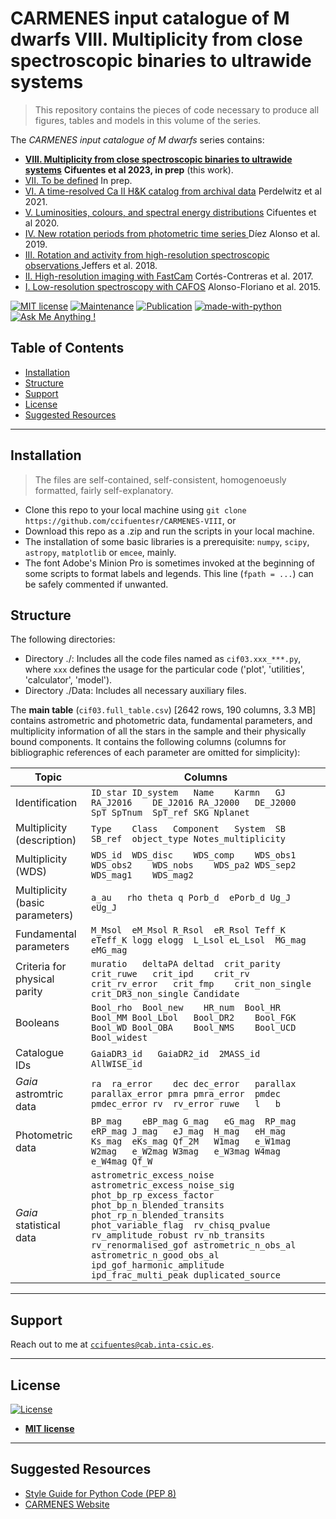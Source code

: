 # CARMENES input catalogue of M dwarfs VIII. Multiplicity from close spectroscopic binaries to ultrawide systems
  
> This repository contains the pieces of code necessary to produce all figures, tables and models in this volume of the series.

The *CARMENES input catalogue of M dwarfs* series contains:

- <a href="#" target="_blank">**VIII. Multiplicity from close spectroscopic binaries to ultrawide systems**</a>  **Cifuentes et al 2023, in prep** (this work).
- <a href="#" target="_blank">VII. To be defined</a>  In prep.
- <a href="https://ui.adsabs.harvard.edu/abs/2021A%26A...652A.116P/abstract" target="_blank">VI. A time-resolved Ca II H&K catalog from archival data</a>  Perdelwitz et al 2021.
- <a href="https://ui.adsabs.harvard.edu/abs/2020A%26A...642A.115C/abstract" target="_blank">V. Luminosities, colours, and spectral energy distributions</a>  Cifuentes et al 2020.
- <a href="https://ui.adsabs.harvard.edu/abs/2019A%26A...621A.126D/abstract" target="_blank">IV. New rotation periods from photometric time series </a> Díez Alonso et al. 2019.
- <a href="https://ui.adsabs.harvard.edu/abs/2018A%26A...614A..76J/abstract" target="_blank">III. Rotation and activity from high-resolution spectroscopic observations </a> Jeffers et al. 2018.
- <a href="https://ui.adsabs.harvard.edu/abs/2017A%26A...597A..47C/abstract" target="_blank">II. High-resolution imaging with FastCam</a> Cortés-Contreras et al. 2017.
- <a href="https://ui.adsabs.harvard.edu/abs/2015A%26A...577A.128A/abstract" target="_blank">I. Low-resolution spectroscopy with CAFOS</a> Alonso-Floriano et al. 2015.

[![MIT license](https://img.shields.io/badge/License-MIT-blue.svg)](https://lbesson.mit-license.org/)
[![Maintenance](https://img.shields.io/badge/Maintained%3F-yes-green.svg)](https://GitHub.com/Naereen/StrapDown.js/graphs/commit-activity)
[![Publication](https://img.shields.io/badge/Published%3F-soon-orange.svg)](https://www.aanda.org/articles/aa/abs/2020/10/aa38295-20/aa38295-20.html)
[![made-with-python](https://img.shields.io/badge/Made%20with-Python-1f425f.svg)](https://www.python.org/)
[![Ask Me Anything !](https://img.shields.io/badge/Ask%20me-anything-1abc9c.svg)](https://GitHub.com/ccifuentesr)

## Table of Contents

- [Installation](#installation)
- [Structure](#structure)
- [Support](#support)
- [License](#license)
- [Suggested Resources](#resources)

---

## Installation

> The files are self-contained, self-consistent, homogenoeusly formatted, fairly self-explanatory.

- Clone this repo to your local machine using `git clone https://github.com/ccifuentesr/CARMENES-VIII`, or
- Download this repo as a .zip and run the scripts in your local machine.
- The installation of some basic libraries is a prerequisite: `numpy`, `scipy`, `astropy`, `matplotlib` or `emcee`, mainly.
- The font Adobe's Minion Pro is sometimes invoked at the beginning of some scripts to format labels and legends. This line (```fpath = ...```) can be safely commented if unwanted.  

## Structure

The following directories:

- Directory ./: Includes all the code files named as `cif03.xxx_***.py`, where `xxx` defines the usage for the particular code ('plot', 'utilities', 'calculator', 'model').
- Directory ./Data: Includes all necessary auxiliary files.

The **main table** (`cif03.full_table.csv`) [2642 rows, 190 columns, 3.3 MB] contains astrometric and photometric data, fundamental parameters, and multiplicity information of all the stars in the sample and their physically bound components.
It contains the following columns (columns for bibliographic references of each parameter are omitted for simplicity):

| Topic | Columns | 
| --- | --- |
| Identification | `ID_star	ID_system	Name	Karmn	GJ	RA_J2016	DE_J2016 RA_J2000	DE_J2000	SpT	SpTnum	SpT_ref	SKG	Nplanet	`|
| Multiplicity (description) | `Type	Class	Component	System	SB	SB_ref	object_type	Notes_multiplicity`|
| Multiplicity (WDS) | `WDS_id	WDS_disc	WDS_comp	WDS_obs1	WDS_obs2	WDS_nobs	WDS_pa2	WDS_sep2	WDS_mag1	WDS_mag2`|
| Multiplicity (basic parameters) | `a_au	rho	theta q	Porb_d	ePorb_d Ug_J	eUg_J`|
| Fundamental parameters | `M_Msol	eM_Msol	R_Rsol	eR_Rsol Teff_K	eTeff_K	logg elogg	L_Lsol eL_Lsol	MG_mag	eMG_mag`|
| Criteria for physical parity | `muratio	deltaPA	deltad	crit_parity	crit_ruwe	crit_ipd	crit_rv	crit_rv_error	crit_fmp	crit_non_single	crit_DR3_non_single	Candidate`|
| Booleans | `Bool_rho	Bool_new	HR_num	Bool_HR	Bool_MM	Bool_Lbol	Bool_DR2	Bool_FGK	Bool_WD	Bool_OBA	Bool_NMS	Bool_UCD	Bool_widest`|
| Catalogue IDs | `GaiaDR3_id	GaiaDR2_id	2MASS_id	AllWISE_id` |
| *Gaia* astromtric data | `ra	ra_error	dec	dec_error	parallax	parallax_error pmra	pmra_error	pmdec	pmdec_error rv	rv_error ruwe	l	b	`|
| Photometric data | `BP_mag	eBP_mag	G_mag	eG_mag	RP_mag	eRP_mag	J_mag	eJ_mag	H_mag	eH_mag	Ks_mag	eKs_mag	Qf_2M	W1mag	e_W1mag	W2mag	e_W2mag	W3mag	e_W3mag	W4mag	e_W4mag	Qf_W`|
| *Gaia* statistical data | `astrometric_excess_noise	astrometric_excess_noise_sig	phot_bp_rp_excess_factor	phot_bp_n_blended_transits	phot_rp_n_blended_transits	phot_variable_flag	rv_chisq_pvalue	rv_amplitude_robust	rv_nb_transits	rv_renormalised_gof	astrometric_n_obs_al	astrometric_n_good_obs_al	ipd_gof_harmonic_amplitude	ipd_frac_multi_peak	duplicated_source` |

---

## Support

Reach out to me at <a href="mailto:ccifuentes@cab.inta-csic.es">`ccifuentes@cab.inta-csic.es`</a>.

---

## License

[![License](http://img.shields.io/:license-mit-blue.svg?style=flat-square)](http://badges.mit-license.org)

- **[MIT license](http://opensource.org/licenses/mit-license.php)**

---

## Suggested Resources

- <a href="https://www.python.org/dev/peps/pep-0008/" target="_blank">Style Guide for Python Code (PEP 8)</a>
- <a href="https://carmenes.caha.es" target="_blank">CARMENES Website</a>
